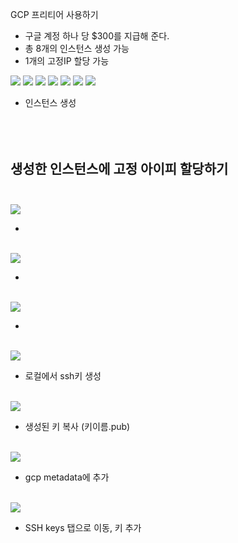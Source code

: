 GCP 프리티어 사용하기

-	구글 계정 하나 당 $300를 지급해 준다.
-	총 8개의 인스턴스 생성 가능
-	1개의 고정IP 할당 가능

<img src="./pictures/gcp-freetier-01.png">

<img src="./pictures/gcp-freetier-02.png">

<img src="./pictures/gcp-freetier-03.png">

<img src="./pictures/gcp-freetier-04.png">

<img src="./pictures/gcp-freetier-05.png">

<img src="./pictures/gcp-freetier-06.png">

<img src="./pictures/gcp-freetier-07.png">

-	인스턴스 생성 <br><br><br><br>

생성한 인스턴스에 고정 아이피 할당하기<br><br>
----------------------------------------------

<img src="./pictures/gcp-freetier-08.png">

-	<br><br>

<img src="./pictures/gcp-freetier-09.png">

-	<br><br>

<img src="./pictures/gcp-freetier-10.png">

-	<br><br>

<img src="./pictures/gcp-freetier-11.png">

-	로컬에서 ssh키 생성<br><br>

<img src="./pictures/gcp-freetier-12.png">

-	생성된 키 복사 (키이름.pub)<br><br>

<img src="./pictures/gcp-freetier-13.png">

-	gcp metadata에 추가<br><br>

<img src="./pictures/gcp-freetier-14.png">

-	SSH keys 탭으로 이동, 키 추가<br><br>
